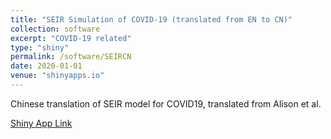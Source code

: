 ```yaml
---
title: "SEIR Simulation of COVID-19 (translated from EN to CN)"
collection: software
excerpt: "COVID-19 related"
type: "shiny"
permalink: /software/SEIRCN
date: 2020-01-01
venue: "shinyapps.io"
---
```

Chinese translation of SEIR model for COVID19, translated from Alison et al.

[Shiny App Link](https://yunyishen.shinyapps.io/seir_covid19-chn/)
